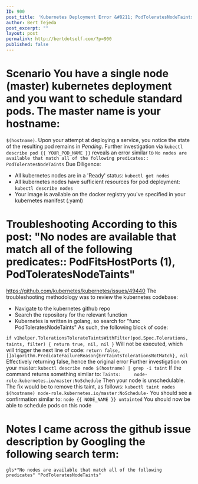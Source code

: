 ```yaml
---
ID: 900
post_title: 'Kubernetes Deployment Error &#8211; PodToleratesNodeTaints'
author: Bert Tejeda
post_excerpt: ""
layout: post
permalink: http://bertdotself.com/?p=900
published: false
---
```

# Scenario You have a single node (master) kubernetes deployment and you want to schedule standard pods. The master name is your hostname: 

`$(hostname)`. Upon your attempt at deploying a service, you notice the state of the resulting pod remains in *Pending*. Further investigation via `kubectl describe pod {{ YOUR_POD_NAME }}` reveals an error similar to `No nodes are available that match all of the following predicates:: PodToleratesNodeTaints` Due Diligence: 
*   All kubernetes nodes are in a 'Ready' status: `kubectl get nodes`
*   All kubernetes nodes have sufficient resources for pod deployment: `kubectl describe nodes` 
*   Your image is available on the docker registry you've specified in your kubernetes manifest (.yaml)

# Troubleshooting According to this post: "No nodes are available that match all of the following predicates:: PodFitsHostPorts (1), PodToleratesNodeTaints" 

<https://github.com/kubernetes/kubernetes/issues/49440> The troubleshooting methodology was to review the kubernetes codebase: 
*   Navigate to the kubernetes github repo 
*   Search the repository for the relevant function 
*   Kubernetes is written in golang, so search for "func PodToleratesNodeTaints" As such, the following block of code: 

`if v1helper.TolerationsTolerateTaintsWithFilter(pod.Spec.Tolerations, taints, filter) {
  return true, nil, nil
}` Will not be executed, which will trigger the next line of code: `return false, []algorithm.PredicateFailureReason{ErrTaintsTolerationsNotMatch}, nil` Effectively returning false, hence the original error Further investigation on your master: `kubectl describe node $(hostname) | grep -i taint` If the command returns something similar to: `Taints:     node-role.kubernetes.io/master:NoSchedule` Then your node is unschedulable. The fix would be to remove this taint, as follows: `kubectl taint nodes $(hostname) node-role.kubernetes.io/master:NoSchedule-` You should see a confirmation similar to: `node {{ NODE_NAME }} untainted` You should now be able to schedule pods on this node 
# Notes I came across the github issue description by Googling the following search term: 

`gls*"No nodes are available that match all of the following predicates" "PodToleratesNodeTaints"`